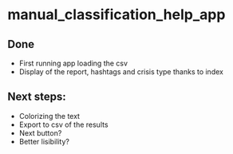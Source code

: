 # manual_classification_help_app

## Done
- First running app loading the csv
- Display of the report, hashtags and crisis type thanks to index

## Next steps:
- Colorizing the text
- Export to csv of the results
- Next button?
- Better lisibility?

